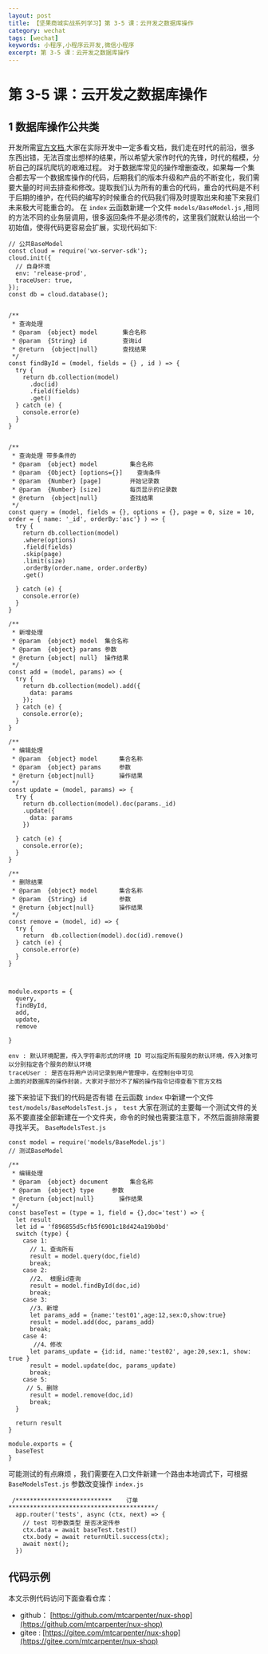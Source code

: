 ```yaml
---
layout: post
title: 【坚果商城实战系列学习】第 3-5 课：云开发之数据库操作
category: wechat
tags: [wechat]
keywords: 小程序,小程序云开发,微信小程序
excerpt: 第 3-5 课：云开发之数据库操作
---
```


# 第 3-5 课：云开发之数据库操作

## 1 数据库操作公共类

开发所需[官方文档](https://developers.weixin.qq.com/miniprogram/dev/wxcloud/reference-server-api/init.html),大家在实际开发中一定多看文档，我们走在时代的前沿，很多东西出错，无法百度出想样的结果，所以希望大家作时代的先锋，时代的楷模，分析自己的踩坑爬坑的艰难过程。
对于数据库常见的操作增删查改，如果每一个集合都去写一个数据库操作的代码，后期我们的版本升级和产品的不断变化，我们需要大量的时间去排查和修改。提取我们认为所有的重合的代码，重合的代码是不利于后期的维护，在代码的编写的时候重合的代码我们得及时提取出来和接下来我们未来极大可能重合的。
在 `index` 云函数新建一个文件 `models/BaseModel.js` ,相同的方法不同的业务层调用，很多返回条件不是必须传的，这里我们就默认给出一个初始值，使得代码更容易会扩展，实现代码如下:

```
// 公共BaseModel
const cloud = require('wx-server-sdk');
cloud.init({
  // 自身环境
  env: 'release-prod',
  traceUser: true,
});
const db = cloud.database();


/**
 * 查询处理 
 * @param  {object} model       集合名称
 * @param  {String} id          查询id
 * @return  {object|null}       查找结果
 */
const findById = (model, fields = {} , id ) => {
  try {
    return db.collection(model)
      .doc(id)
      .field(fields) 
      .get()
  } catch (e) {
    console.error(e)
  }
}


/**
 * 查询处理 带多条件的
 * @param  {object} model         集合名称
 * @param  {Object} [options={}]    查询条件
 * @param  {Number} [page]        开始记录数
 * @param  {Number} [size]        每页显示的记录数
 * @return  {object|null}         查找结果
 */
const query = (model, fields = {}, options = {}, page = 0, size = 10, order = { name: '_id', orderBy:'asc'} ) => {
  try {
    return db.collection(model)
    .where(options)
    .field(fields) 
    .skip(page)
    .limit(size)
    .orderBy(order.name, order.orderBy)
    .get()

  } catch (e) {
    console.error(e)
  }
}

/**
 * 新增处理
 * @param  {object} model  集合名称
 * @param  {object} params 参数
 * @return {object| null}  操作结果
 */
const add = (model, params) => {
  try {
    return db.collection(model).add({
      data: params
    });
  } catch (e) {
    console.error(e);
  }
}

/**
 * 编辑处理
 * @param  {object} model      集合名称
 * @param  {object} params     参数
 * @return {object|null}       操作结果
 */
const update = (model, params) => {
  try {
    return db.collection(model).doc(params._id)
    .update({
      data: params
    })

  } catch (e) {
    console.error(e);
  }
}

/**
 * 删除结果
 * @param  {object} model      集合名称
 * @param  {String} id         参数
 * @return {object|null}       操作结果
 */
const remove = (model, id) => {
  try {
    return  db.collection(model).doc(id).remove()
  } catch (e) {
    console.error(e)
  }
}



module.exports = {
  query,
  findById,
  add,
  update,
  remove

}

```
```
env : 默认环境配置，传入字符串形式的环境 ID 可以指定所有服务的默认环境，传入对象可以分别指定各个服务的默认环境
traceUser : 是否在将用户访问记录到用户管理中，在控制台中可见
上面的对数据库的操作封装，大家对于部分不了解的操作指令记得查看下官方文档
```
接下来验证下我们的代码是否有错
在云函数 `index` 中新建一个文件 `test/models/BaseModelsTest.js` ， `test` 大家在测试的主要每一个测试文件的关系不要直接全部新建在一个文件夹，命令的时候也需要注意下，不然后面排除需要寻找半天。
`BaseModelsTest.js`
```
const model = require('models/BaseModel.js')
// 测试BaseModel

/**
 * 编辑处理
 * @param  {object} document      集合名称
 * @param  {object} type     参数
 * @return {object|null}       操作结果
 */
const baseTest = (type = 1, field = {},doc='test') => {
  let result 
  let id = 'f896855d5cfb5f6901c18d424a19b0bd'
  switch (type) {
    case 1:
      // 1、查询所有
      result = model.query(doc,field)
      break;
    case 2:
      //2、 根据id查询
      result = model.findById(doc,id)
      break;
    case 3:
      //3、新增
      let params_add = {name:'test01',age:12,sex:0,show:true}
      result = model.add(doc, params_add)
      break;  
    case 4:
       //4、修改
      let params_update = {id:id, name:'test02', age:20,sex:1, show: true }
      result = model.update(doc, params_update)
      break; 
    case 5:
     // 5、删除
      result = model.remove(doc,id)
      break; 
  } 

  return result
}

module.exports = {
  baseTest
}
```
可能测试的有点麻烦 ，我们需要在入口文件新建一个路由本地调式下，可根据 `BaseModelsTest.js` 参数改变操作 
`index.js`

```
 /***************************    订单   *****************************************/
  app.router('tests', async (ctx, next) => {
    // test 可参数类型 是否决定传参
    ctx.data = await baseTest.test()
    ctx.body = await returnUtil.success(ctx);
    await next();
  })

```

## 代码示例

本文示例代码访问下面查看仓库：

- github： [https://github.com/mtcarpenter/nux-shop](https://github.com/mtcarpenter/nux-shop)
- gitee :  [https://gitee.com/mtcarpenter/nux-shop](https://gitee.com/mtcarpenter/nux-shop)


